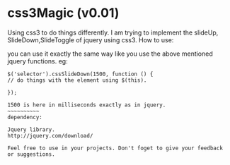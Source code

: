 # css3Magic (v0.01)
Using css3 to do things differently.
I am trying to implement the slideUp, SlideDown,SlideToggle of jquery using css3.
How to use:

you can use it exactly the same way like you use the above mentioned jquery functions.
eg:
~~~~~~~~~~~
$('selector').cssSlideDown(1500, function () {
// do things with the element using $(this).

});

1500 is here in milliseconds exactly as in jquery.
~~~~~~~~~~
dependency:

Jquery library.
http://jquery.com/download/

Feel free to use in your projects. Don't foget to give your feedback or suggestions.



